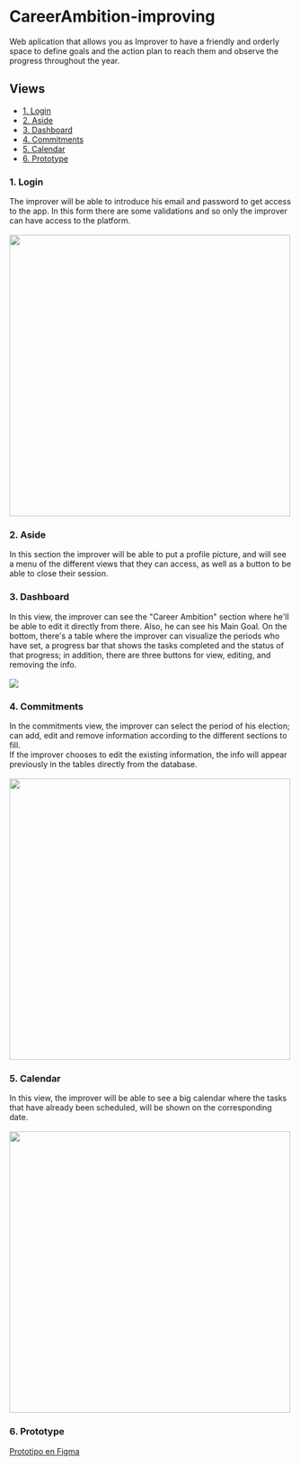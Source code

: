 # CareerAmbition-improving
Web aplication that allows you as Improver to have a friendly and orderly space to define goals and the action plan to reach them and observe the progress throughout the year.

## Views

* [1. Login](#1-login)
* [2. Aside](#2-aside)
* [3. Dashboard](#3-dashboard)
* [4. Commitments](#4-commitments)
* [5. Calendar](#5-calendar)
* [6. Prototype](#6-prototype)


### 1. Login
The improver will be able to introduce his email and password to get access to the app. In this form there are some validations and so only the improver can have access to the platform. </br></br>
<img width="500" src="https://i.ibb.co/SQjzDT3/login.png">

### 2. Aside
In this section the improver will be able to put a profile picture, and will see a menu of the different views that they can access, as well as a button to be able to close their session.

### 3. Dashboard
In this view, the improver can see the "Career Ambition" section where he'll be able to edit it directly from there. Also, he can see his Main Goal.
On the bottom, there's a table where the improver can visualize the periods who have set, a progress bar that shows the tasks completed and the status of that progress; in addition, there are three buttons for view, editing, and removing the info.</br></br>
<img src="https://i.ibb.co/H4rHcJh/dashboard.png">

### 4. Commitments
In the commitments view, the improver can select the period of his election; can add, edit and remove information according to the different sections to fill.   
If the improver chooses to edit the existing information, the info will appear previously in the tables directly from the database. </br></br>
<img width="500" src="https://i.ibb.co/7tWGzdf/com.png">
                                                                
### 5. Calendar
In this view, the improver will be able to see a big calendar where the tasks that have already been scheduled, will be shown on the corresponding date. </br></br>
<img width="500" src="https://i.ibb.co/j6ph6nP/calendar.png">

### 6. Prototype </br>
[Prototipo en Figma](https://www.figma.com/file/3DpWSbAB9s8q8aAtORRJGm/Codeven?node-id=176%3A2)
